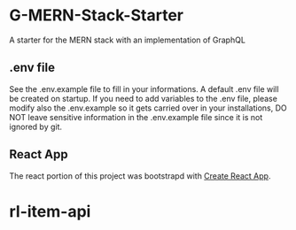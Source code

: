 # G-MERN-Stack-Starter

A starter for the MERN stack with an implementation of GraphQL

## .env file

See the .env.example file to fill in your informations. A default .env file will be created on startup. If you need to add variables to the .env file, please modify also the .env.example so it gets carried over in your installations, DO NOT leave sensitive information in the .env.example file since it is not ignored by git.

## React App

The react portion of this project was bootstrapd with [Create React App](https://github.com/facebook/create-react-app).
# rl-item-api
